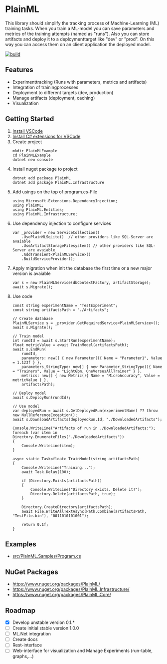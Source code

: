 
# PlainML

This library should simplify the tracking process of Machine-Learning (ML) training tasks. When you train a ML-model you can save parameters and metrics of the training attempts (named as "runs"). Also you can store artifacts and deploy it to a deploymenttarget like "dev" or "prod". On this way you can access them on an client application the deployed model.

[![build](https://github.com/ssinger100/PlainML/actions/workflows/dotnet_test.yml/badge.svg?branch=master)](https://github.com/ssinger100/PlainML/actions/workflows/dotnet_test.yml)

## Features

* Experimenttracking (Runs with parameters, metrics and artifacts)
* Integration of trainingprocesses
* Deployment to different targets (dev, production)
* Manage artifacts (deployment, caching)
* Visualization

## Getting Started

1. [Install VSCode](https://code.visualstudio.com/)
1. [Install C# extensions for VSCode](https://marketplace.visualstudio.com/items?itemName=ms-dotnettools.csharp)
1. Create project
    ```
    mkdir PlainMLExample
    cd PlainMLExample
    dotnet new console
    ```
1. Install nuget package to project
    ```
    dotnet add package PlainML
    dotnet add package PlainML.Infrastructure
    ```
1. Add usings on the top of program.cs-File
    ```
    using Microsoft.Extensions.DependencyInjection;
    using PlainML;
    using PlainML.Entities;
    using PlainML.Infrastructure;
    ```
1. Use dependency injection to configure services
    ```
    var _provider = new ServiceCollection()
        .UsePlainMLSqLite()  // other providers like SQL-Server are avaiable
        .UseArtifactStorageFilesystem() // other providers like SQL-Server are avaiable
        .AddTransient<PlainMLService>()
        .BuildServiceProvider();
    ```
1. Apply migration when init the database the first time or a new major version is avaiable
    ```
    var s = new PlainMLService(dbContextFactory, artifactStorage);
    await s.Migrate();
    ```
1. Use code
    ```
    const string experimentName = "TestExperiment";
    const string artifactsPath = "./Artifacts";

    // Create database
    PlainMLService s = _provider.GetRequiredService<PlainMLService>();
    await s.Migrate();

    // Train model
    int rundId = await s.StartRun(experimentName);
    float metricValue = await TrainModel(artifactsPath);
    await s.EndRun(
        rundId,
        parameters: new[] { new Parameter(){ Name = "Parameter1", Value = 1.123f } },
        parameters_StringType: new[] { new Parameter_StringType(){ Name = "Trainers", Value = "LightGbm, OneVersusAllTrainer" } },
        metrics: new[] { new Metric(){ Name = "MicroAccuracy", Value = metricValue } },
        artifactsPath);

    // Deploy model
    await s.DeployRun(rundId);

    // Use model
    var deployedRun = await s.GetDeployedRun(experimentName) ?? throw new NullReferenceException();
    await s.DownloadArtifacts(deployedRun.Id, "./DownloadedArtifacts");

    Console.WriteLine("Artifacts of run in ./DownloadedArtifacts:");
    foreach (var item in Directory.EnumerateFiles("./DownloadedArtifacts"))
    {
        Console.WriteLine(item);
    }

    async static Task<float> TrainModel(string artifactsPath)
    {
        Console.WriteLine("Training...");
        await Task.Delay(100);

        if (Directory.Exists(artifactsPath))
        {
            Console.WriteLine("Directory exists. Delete it!");
            Directory.Delete(artifactsPath, true);
        }

        Directory.CreateDirectory(artifactsPath);
        await File.WriteAllTextAsync(Path.Combine(artifactsPath, "TestFile.bin"), "0011010101001");

        return 0.1f;
    }
    ```

## Examples

* [src/PlainML.Samples/Program.cs](https://github.com/ssinger100/PlainML/blob/master/src/PlainML.Samples/Program.cs)

## NuGet Packages

- https://www.nuget.org/packages/PlainML/
- https://www.nuget.org/packages/PlainML.Infrastructure/
- https://www.nuget.org/packages/PlainML.Core/

## Roadmap

- [x] Develop unstable version 0.1.*
- [ ] Create initial stable version 1.0.0
- [ ] ML.Net integration
- [ ] Create docs
- [ ] Rest-interface
- [ ] Web-interface for visualization and Manage Experiments (run-table, graphs,...)
